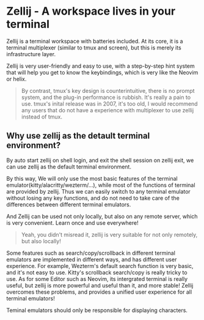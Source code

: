 # Zellij - A workspace lives in your terminal

Zellij is a terminal workspace with batteries included.
At its core, it is a terminal multiplexer (similar to tmux and screen), but this is merely its infrastructure layer.

Zellij is very user-friendly and easy to use, with a step-by-step hint system that will help you get to know the keybindings, which is very like the Neovim or helix.

> By contrast, tmux's key design is counterintuitive, there is no prompt system, and the plug-in performance is rubbish. It's really a pain to use.
> tmux's inital release was in 2007, it's too old, I would recommend any users that do not have a experience with multiplexer to use zellij instead of tmux.

## Why use zellij as the detault terminal environment?

By auto start zellij on shell login, and exit the shell session on zellij exit, we can use zellij as the default terminal environment.

By this way, We will only use the most basic features of the terminal emulator(kitty/alacritty/wezterm/...),
while most of the functions of terminal are provided by zellij.
Thus we can easily switch to any terminal emulator without losing any key functions,
and do not need to take care of the differences between different terminal emulators.

And Zellij can be used not only locally, but also on any remote server, which is very convenient. Learn once and use everywhere!

> Yeah, you didn't misread it, zellij is very suitable for not only remotely, but also locally!

Some features such as search/copy/scrollback in different terminal emulators are implemented in different ways, and has different user experience.
For example, Wezterm's default search function is very basic, and it's not easy to use. Kitty's scrollback search/copy is really tricky to use.
As for some Editor such as Neovim, its intergrated terminal is really useful, but zellij is more powerful and useful than it, and more stable!
Zellij overcomes these problems, and provides a unified user experience for all terminal emulators!

Teminal emulators should only be responsible for displaying characters.
